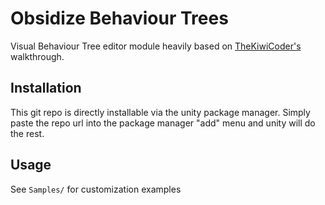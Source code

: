 # Obsidize Behaviour Trees

Visual Behaviour Tree editor module heavily based on 
[TheKiwiCoder's](https://www.youtube.com/watch?v=nKpM98I7PeM&ab_channel=TheKiwiCoder)
walkthrough.

## Installation

This git repo is directly installable via the unity package manager.
Simply paste the repo url into the package manager "add" menu and unity will do the rest.

## Usage

See ```Samples/``` for customization examples